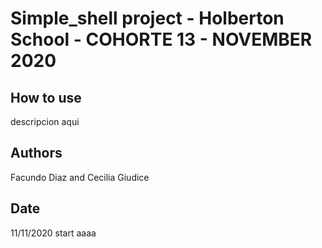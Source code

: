 # Simple_shell project - Holberton School - COHORTE 13 - NOVEMBER 2020

## How to use

descripcion aqui

## Authors
Facundo Diaz and Cecilia Giudice

## Date
11/11/2020 start aaaa